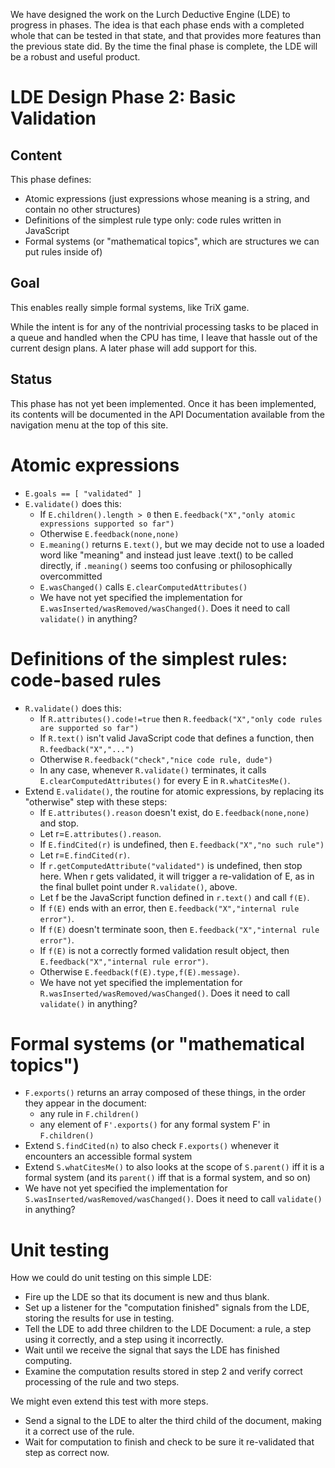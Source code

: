 
We have designed the work on the Lurch Deductive Engine (LDE) to progress in
phases.  The idea is that each phase ends with a completed whole that can be
tested in that state, and that provides more features than the previous
state did.  By the time the final phase is complete, the LDE will be a
robust and useful product.

# LDE Design Phase 2: Basic Validation

## Content

This phase defines:

 * Atomic expressions (just expressions whose meaning is a string, and
   contain no other structures)
 * Definitions of the simplest rule type only: code rules written in
   JavaScript
 * Formal systems (or "mathematical topics", which are structures we can
   put rules inside of)

## Goal

This enables really simple formal systems, like TriX game.

While the intent is for any of the nontrivial processing tasks to be placed
in a queue and handled when the CPU has time, I leave that hassle out of the
current design plans.  A later phase will add support for this.

## Status

This phase has not yet been implemented.  Once it has been implemented, its
contents will be documented in the API Documentation available from the
navigation menu at the top of this site.

# Atomic expressions

 * `E.goals == [ "validated" ]`
 * `E.validate()` does this:
    * If `E.children().length > 0` then
      `E.feedback("X","only atomic expressions supported so far")`
    * Otherwise `E.feedback(none,none)`
    * `E.meaning()` returns `E.text()`, but we may decide not to use a
      loaded word like "meaning" and instead just leave .text() to be
      called directly, if `.meaning()` seems too confusing or
      philosophically overcommitted
    * `E.wasChanged()` calls `E.clearComputedAttributes()`
    * We have not yet specified the implementation for
      `E.wasInserted/wasRemoved/wasChanged()`.  Does it need to call
      `validate()` in anything?

# Definitions of the simplest rules: code-based rules

 * `R.validate()` does this:
    * If `R.attributes().code!=true` then
      `R.feedback("X","only code rules are supported so far")`
    * If `R.text()` isn't valid JavaScript code that defines a function,
      then `R.feedback("X","...")`
    * Otherwise `R.feedback("check","nice code rule, dude")`
    * In any case, whenever `R.validate()` terminates, it calls
      `E.clearComputedAttributes()` for every E in `R.whatCitesMe()`.
 * Extend `E.validate()`, the routine for atomic expressions, by replacing
   its "otherwise" step with these steps:
    * If `E.attributes().reason` doesn't exist, do `E.feedback(none,none)`
      and stop.
    * Let r=`E.attributes().reason`.
    * If `E.findCited(r)` is undefined, then
      `E.feedback("X","no such rule")`
    * Let r=`E.findCited(r)`.
    * If `r.getComputedAttribute("validated")` is undefined, then stop
      here.  When r gets validated, it will trigger a re-validation of E,
      as in the final bullet point under `R.validate()`, above.
    * Let f be the JavaScript function defined in `r.text()` and call
      `f(E)`.
    * If `f(E)` ends with an error, then
      `E.feedback("X","internal rule error")`.
    * If `f(E)` doesn't terminate soon, then
      `E.feedback("X","internal rule error")`.
    * If `f(E)` is not a correctly formed validation result object, then
      `E.feedback("X","internal rule error")`.
    * Otherwise `E.feedback(f(E).type,f(E).message)`.
    * We have not yet specified the implementation for
      `R.wasInserted/wasRemoved/wasChanged()`.  Does it need to call
      `validate()` in anything?

# Formal systems (or "mathematical topics")

 * `F.exports()` returns an array composed of these things, in the order
   they appear in the document:
    * any rule in `F.children()`
    * any element of `F'.exports()` for any formal system F' in
      `F.children()`
 * Extend `S.findCited(n)` to also check `F.exports()` whenever it
   encounters an accessible formal system
 * Extend `S.whatCitesMe()` to also looks at the scope of `S.parent()` iff
   it is a formal system (and its `parent()` iff that is a formal system,
   and so on)
 * We have not yet specified the implementation for
   `S.wasInserted/wasRemoved/wasChanged()`.  Does it need to call
   `validate()` in anything?

# Unit testing

How we could do unit testing on this simple LDE:

 * Fire up the LDE so that its document is new and thus blank.
 * Set up a listener for the "computation finished" signals from the LDE,
   storing the results for use in testing.
 * Tell the LDE to add three children to the LDE Document: a rule, a step
   using it correctly, and a step using it incorrectly.
 * Wait until we receive the signal that says the LDE has finished
   computing.
 * Examine the computation results stored in step 2 and verify correct
   processing of the rule and two steps.

We might even extend this test with more steps.

 * Send a signal to the LDE to alter the third child of the document,
   making it a correct use of the rule.
 * Wait for computation to finish and check to be sure it re-validated that
   step as correct now.
